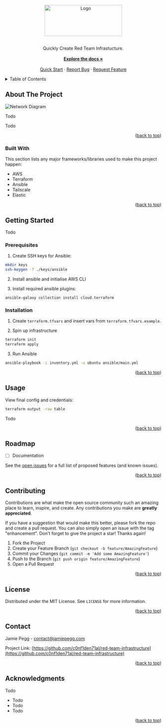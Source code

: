 <a name="readme-top"></a>

<!-- PROJECT LOGO -->
<div align="center">
  <a href="#">
    <img src="#" alt="Logo" width="250" height="100">
  </a>
  <br /><br />
  <p align="center">
    Quickly Create Red Team Infrastucture.
    <br /><br />
    <a href="#"><strong>Explore the docs »</strong></a>
    <br />
    <br />
    <a href="#">Quick Start</a>
    ·
    <a href="https://github.com/c0nf1den71al/red-team-infrastructure/issues">Report Bug</a>
    ·
    <a href="https://github.com/c0nf1den71al/red-team-infrastructure/issues">Request Feature</a>
  </p>
</div>



<!-- TABLE OF CONTENTS -->
<details>
  <summary>Table of Contents</summary>
  <ol>
    <li>
      <a href="#about-the-project">About The Project</a>
      <ul>
        <li><a href="#built-with">Built With</a></li>
      </ul>
    </li>
    <li>
      <a href="#getting-started">Getting Started</a>
      <ul>
        <li><a href="#prerequisites">Prerequisites</a></li>
        <li><a href="#installation">Installation</a></li>
      </ul>
    </li>
    <li><a href="#usage">Usage</a></li>
    <li><a href="#roadmap">Roadmap</a></li>
    <li><a href="#contributing">Contributing</a></li>
    <li><a href="#license">License</a></li>
    <li><a href="#contact">Contact</a></li>
    <li><a href="#acknowledgments">Acknowledgments</a></li>
  </ol>
</details>

<!-- ABOUT THE PROJECT -->
## About The Project
![Network Diagram](#)

Todo

Todo

<p align="right">(<a href="#readme-top">back to top</a>)</p>



### Built With

This section lists any major frameworks/libraries used to make this project happen:

* AWS
* Terraform
* Ansible
* Tailscale
* Elastic

<p align="right">(<a href="#readme-top">back to top</a>)</p>



<!-- GETTING STARTED -->
## Getting Started

Todo

### Prerequisites
1. Create SSH keys for Ansible:

```sh
mkdir keys
ssh-keygen -f ./keys/ansible
```

2. Install ansible and initialise AWS CLI

3. Install required ansible plugins:

```
ansible-galaxy collection install cloud.terraform
```

### Installation
1. Create `terraform.tfvars` and insert vars from `terraform.tfvars.example`.

2. Spin up infrastructure

```sh
terraform init
terraform apply
```

3. Run Ansible

```sh
ansible-playbook -i inventory.yml -u ubuntu ansible/main.yml
```

<p align="right">(<a href="#readme-top">back to top</a>)</p>



<!-- USAGE EXAMPLES -->
## Usage

View final config and credentials:

```sh
terraform output -raw table
```

Todo

<p align="right">(<a href="#readme-top">back to top</a>)</p>



<!-- ROADMAP -->
## Roadmap

- [ ] Documentation

See the [open issues](https://github.com/c0nf1den71al/red-team-infrastructure/issues) for a full list of proposed features (and known issues).

<p align="right">(<a href="#readme-top">back to top</a>)</p>



<!-- CONTRIBUTING -->
## Contributing

Contributions are what make the open source community such an amazing place to learn, inspire, and create. Any contributions you make are **greatly appreciated**.

If you have a suggestion that would make this better, please fork the repo and create a pull request. You can also simply open an issue with the tag "enhancement".
Don't forget to give the project a star! Thanks again!

1. Fork the Project
2. Create your Feature Branch (`git checkout -b feature/AmazingFeature`)
3. Commit your Changes (`git commit -m 'Add some AmazingFeature'`)
4. Push to the Branch (`git push origin feature/AmazingFeature`)
5. Open a Pull Request

<p align="right">(<a href="#readme-top">back to top</a>)</p>



<!-- LICENSE -->
## License

Distributed under the MIT License. See `LICENSE` for more information.

<p align="right">(<a href="#readme-top">back to top</a>)</p>



<!-- CONTACT -->
## Contact

Jamie Pegg - contact@jamiepegg.com

Project Link: [https://github.com/c0nf1den71al/red-team-infrastructure](https://github.com/c0nf1den71al/red-team-infrastructure)

<p align="right">(<a href="#readme-top">back to top</a>)</p>



<!-- ACKNOWLEDGMENTS -->
## Acknowledgments

Todo

* Todo
* Todo
* Todo

<p align="right">(<a href="#readme-top">back to top</a>)</p>
